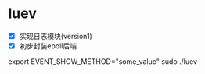# luev

- [X] 实现日志模块(version1)
- [X] 初步封装epoll后端

export EVENT_SHOW_METHOD="some_value"
sudo ./luev
